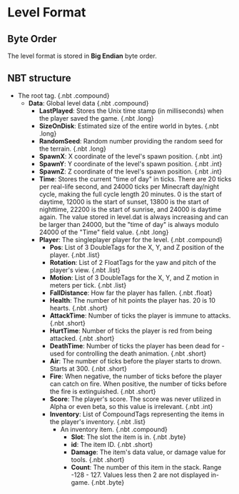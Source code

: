 # Level Format

## Byte Order

The level format is stored in **Big Endian** byte order.

## NBT structure

<div id="treeview">

* The root tag. {.nbt .compound}
    * **Data**: Global level data {.nbt .compound}
        * **LastPlayed**: Stores the Unix time stamp (in milliseconds) when the player saved the game. {.nbt .long}
        * **SizeOnDisk**: Estimated size of the entire world in bytes. {.nbt .long}
        * **RandomSeed**: Random number providing the random seed for the terrain. {.nbt .long}
        * **SpawnX**: X coordinate of the level's spawn position. {.nbt .int}
        * **SpawnY**: Y coordinate of the level's spawn position. {.nbt .int}
        * **SpawnZ**: Z coordinate of the level's spawn position. {.nbt .int}
        * **Time**: Stores the current "time of day" in ticks. There are 20 ticks per real-life second, and 24000 ticks per Minecraft day/night cycle, making the full cycle length 20 minutes. 0 is the start of daytime, 12000 is the start of sunset, 13800 is the start of nighttime, 22200 is the start of sunrise, and 24000 is daytime again. The value stored in level.dat is always increasing and can be larger than 24000, but the "time of day" is always modulo 24000 of the "Time" field value. {.nbt .long}
        * **Player**: The singleplayer player for the level. {.nbt .compound}
            * **Pos**: List of 3 DoubleTags for the X, Y, and Z position of the player. {.nbt .list}
            * **Rotation**: List of 2 FloatTags for the yaw and pitch of the player's view. {.nbt .list}
            * **Motion**: List of 3 DoubleTags for the X, Y, and Z motion in meters per tick. {.nbt .list}
            * **FallDistance**: How far the player has fallen. {.nbt .float}
            * **Health**: The number of hit points the player has. 20 is 10 hearts. {.nbt .short}
            * **AttackTime**: Number of ticks the player is immune to attacks. {.nbt .short}
            * **HurtTime**: Number of ticks the player is red from being attacked. {.nbt .short}
            * **DeathTime**: Number of ticks the player has been dead for - used for controlling the death animation. {.nbt .short}
            * **Air**: The number of ticks before the player starts to drown. Starts at 300. {.nbt .short}
            * **Fire**: When negative, the number of ticks before the player can catch on fire. When positive, the number of ticks before the fire is extinguished. {.nbt .short}
            * **Score**: The player's score. The score was never utilized in Alpha or even beta, so this value is irrelevant. {.nbt .int}
            * **Inventory**: List of CompoundTags representing the items in the player's inventory. {.nbt .list}
                * An inventory item. {.nbt .compound}
                    * **Slot**: The slot the item is in. {.nbt .byte}
                    * **id**: The item ID. {.nbt .short}
                    * **Damage**: The item's data value, or damage value for tools. {.nbt .short}
                    * **Count**: The number of this item in the stack. Range -128 - 127. Values less then 2 are not displayed in-game. {.nbt .byte}

</div>

